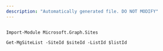 ```yaml
---
description: "Automatically generated file. DO NOT MODIFY"
---
```


```powershellv2

Import-Module Microsoft.Graph.Sites

Get-MgSiteList -SiteId $siteId -ListId $listId

```